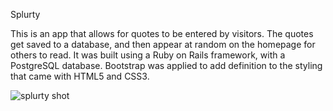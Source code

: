 Splurty


This is an app that allows for quotes to be entered by visitors. The quotes get saved to a database, and then appear at random on the homepage for others to read. It was built using a Ruby on Rails framework, with a PostgreSQL database. Bootstrap was applied to add definition to the styling that came with HTML5 and CSS3.



![splurty shot](https://philipcox.netlify.app/splurty.png)


